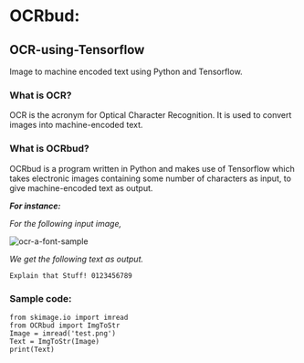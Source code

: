 # OCRbud:
## OCR-using-Tensorflow
Image to machine encoded text using Python and Tensorflow.

### What is OCR?
OCR is the acronym for Optical Character Recognition. It is used to convert images into machine-encoded text.

### What is OCRbud?
OCRbud is a program written in Python and makes use of Tensorflow which takes electronic images containing some number of characters as input, to give machine-encoded text as output.

___For instance:___

_For the following input image,_ 

   ![ocr-a-font-sample](https://user-images.githubusercontent.com/32997409/36937790-aac4c786-1f3e-11e8-8460-156e7d4615b7.png)

_We get the following text as output._

    Explain that Stuff! 0123456789

### Sample code:

    from skimage.io import imread
    from OCRbud import ImgToStr
    Image = imread('test.png')
    Text = ImgToStr(Image)
    print(Text)

